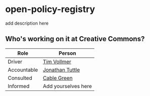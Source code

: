 # open-policy-registry
add description here


## Who's working on it at Creative Commons?

| Role  | Person |
| ------------- | ------------- |
| Driver  | [Tim Vollmer](https://github.com/tvol)  |
| Accountable  | [Jonathan Tuttle](https://github.com/jtuttle)  |
| Consulted | [Cable Green](https://github.com/cablegreen) |
| Informed | Add yourselves here |
